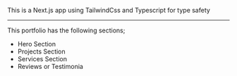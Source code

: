 This is a Next.js app using TailwindCss and Typescript for type safety

---
This portfolio has the following sections;

- Hero Section
- Projects Section
- Services Section
- Reviews or Testimonia
